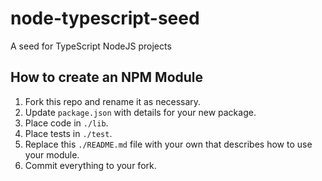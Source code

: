 # node-typescript-seed
A seed for TypeScript NodeJS projects

## How to create an NPM Module

1. Fork this repo and rename it as necessary.
2. Update `package.json` with details for your new package.
3. Place code in `./lib`.
4. Place tests in `./test`.
5. Replace this `./README.md` file with your own that describes how to use your module.
6. Commit everything to your fork.
